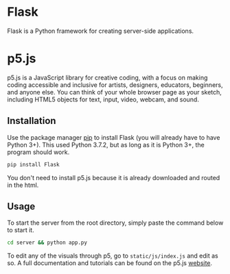 # Flask

Flask is a Python framework for creating server-side applications.

# p5.js

p5.js is a JavaScript library for creative coding, with a focus on making coding accessible and inclusive for artists, designers, educators, beginners, and anyone else. You can think of your whole browser page as your sketch, including HTML5 objects for text, input, video, webcam, and sound.

## Installation
Use the package manager [pip](https://pip.pypa.io/en/stable/) to install Flask (you will already have to have Python 3+). This used Python 3.7.2, but as long as it is Python 3+, the program should work.

```bash
pip install Flask
```
You don't need to install p5.js because it is already downloaded and routed in the html.

## Usage
To start the server from the root directory, simply paste the command below to start it.
```bash
cd server && python app.py
``` 

To edit any of the visuals through p5, go to `static/js/index.js` and edit as so. A full documentation and tutorials can be found on the p5.js [website](https://p5js.org/).